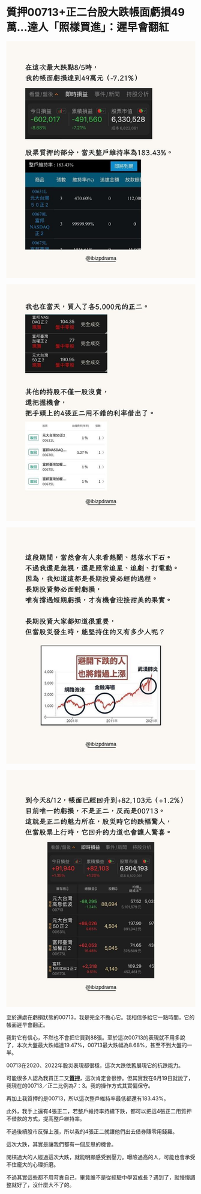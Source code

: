 # 質押00713+正二台股大跌帳面虧損49萬...達人「照樣買進」：遲早會翻紅



![img](images/30256948.jpg&x=0&y=0&sw=0&sh=0&sl=W&fw=650&exp=3600&w=650)

![img](images/30256947.jpg&x=0&y=0&sw=0&sh=0&sl=W&fw=650&exp=3600&w=650)

![img](images/30256946.jpg&x=0&y=0&sw=0&sh=0&sl=W&fw=650&exp=3600&w=650)

![img](images/30256945.jpg&x=0&y=0&sw=0&sh=0&sl=W&fw=650&exp=3600&w=650)

至於還處在虧損狀態的00713，我是完全不擔心它。我相信多給它一點時間，它的帳面遲早會翻正。

我對它有信心，不然也不會把它買到88張。至於這次00713的表現就不用多說了，本次大盤最大跌幅達19.47%，00713最大跌幅為8.68%，甚至不到大盤的一半。

00713在2020、2022年股災表現都很穩，這次大跌依舊展現它的抗跌能力。



可能很多人認為我買正二又[**質押**](https://udn.com/search/tagging/2/質押)，這次肯定會很慘。但其實我在6月19日就說了，我現在的00713／正二比例為7：3。我的操作方式其實偏保守。

再加上我質押的是00713，所以這次整戶維持率最低都還有183.43%。

此外，我手上還有4張正二，若整戶維持率持續下跌，都可以把這4張正二用質押不借款的方式，提高整戶維持率。

不過後續股市反彈上漲，所以我的4張正二就讓他們出去借券賺零用錢羅。



這次大跌，其實是讓我們都有一個反思的機會。

開槓過大的人經過這次大跌，就能明顯感受到壓力。曝險過高的人，可能也會承受不住龐大的心理折磨。

不過其實這些都不用苛責自己，畢竟誰不是從經驗中學習成長？遇到了，就慢慢調整就好了，沒什麼大不了的。

